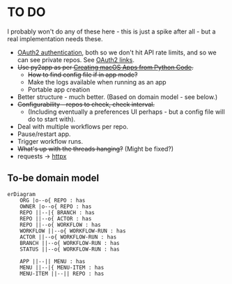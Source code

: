 # TO DO

I probably won't do any of these here - this is just a spike after all - but a real implementation needs these.

* [OAuth2 authentication](https://docs.github.com/en/developers/apps/authorizing-oauth-apps#device-flow), both so we don't hit API rate limits, and so we can see private repos. See [OAuth2 links](https://pinboard.in/u:brunns/t:oauth2).
* ~~Use py2app as per [Creating macOS Apps from Python Code](https://camillovisini.com/article/create-macos-menu-bar-app-pomodoro/#creating-macos-apps-from-python-code).~~
    * ~~How to find config file if in app mode?~~
    * Make the logs available when running as an app
    * Portable app creation
* Better structure - much better. (Based on domain model - see below.)
* ~~Configurability - repos to check, check interval.~~
    * (Including eventually a preferences UI perhaps - but a config file will do to start with).
* Deal with multiple workflows per repo.
* Pause/restart app.
* Trigger workflow runs.
* ~~What's up with the threads hanging?~~ (Might be fixed?)
* requests -> [httpx](https://www.python-httpx.org/)

## To-be domain model

```mermaid
erDiagram
    ORG |o--o{ REPO : has
    OWNER |o--o{ REPO : has
    REPO ||--|{ BRANCH : has
    REPO ||--o{ ACTOR : has
    REPO ||--o{ WORKFLOW : has
    WORKFLOW ||--o{ WORKFLOW-RUN : has
    ACTOR ||--o{ WORKFLOW-RUN : has
    BRANCH ||--o{ WORKFLOW-RUN : has
    STATUS ||--o{ WORKFLOW-RUN : has
    
    APP ||--|| MENU : has
    MENU ||--|{ MENU-ITEM : has
    MENU-ITEM ||--|| REPO : has
```
